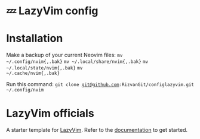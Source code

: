 # 💤 LazyVim config

# Installation

Make a backup of your current Neovim files:
<code>mv ~/.config/nvim{,.bak}</code>
<code>mv ~/.local/share/nvim{,.bak}</code>
<code>mv ~/.local/state/nvim{,.bak}</code>
<code>mv ~/.cache/nvim{,.bak}</code>

Run this command:
<code>git clone git@github.com:RizvanGit/configlazyvim.git ~/.config/nvim</code>

# LazyVim officials

A starter template for [LazyVim](https://github.com/LazyVim/LazyVim).
Refer to the [documentation](https://lazyvim.github.io/installation) to get started.
